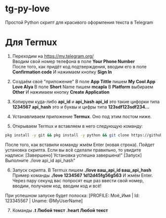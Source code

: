 # tg-py-love
Простой Python скрипт для красивого оформления текста в Telegram

# Для Termux
1) Переходим на https://my.telegram.org/  <br/>
Вводим свой номер телефона в поле **Your Phone Number**  <br/>
После того, как придёт код подтверждения, вводим его в поле **Confirmation code**
И нажимаем кнопку **Sign In**

2) Создаём своё "приложение"
В поле **App Tittle** пишем **My Cool App Love Alya**
В поле **Short** Name пишем **mcapla**
В **Platform** выбираем **Other**
И нажимаем кнопку **Create Application**

3) Копируем куда-либо **api_id** и **api_hash**
**api_id** это такие цифорки типа **1234567**
**api_hash** это и буквы и цифры типа **123sdf123sdf234...**

4) Устанавливаем приложение **Termux**.
Оно под этим постом ниже.

5) Открываем Termux и вставляем в него следующую команду:
```bash
pkg install -y git && pkg install -y python && git clone https://github.com/uriid1/tg-py-love && cd tg-py-love && chmod +777 install.sh && sh install.sh && cd ..
```

После того, как вставили команду жмём Enter (новая строка).
Пойдет установка скрипта. 
Если вы всё сделали правильно, то увидите надписи:
[Завершено] Установка успешна завершена!"
[Запуск] Выполните ./love api_id api_hash"

6) Запуск скрипта.
В Termux пишем **./love ваш_api_id ваш_api_hash**
Пример команды **./love 1234567 1d12d45fg56g563**
И жмём Enter. Через пару секунд вас попросят еще раз ввести свой номер, вводим, получаем код, вводим код и всё!

При успешном запуске будет полоска:
[PROFILE: Моё_Имя | Id: 123345567 | Uname: @MyUserName]

7) Команды
**.t Любой текст**
**.heart Любой текст**
